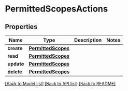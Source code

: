 # PermittedScopesActions

## Properties
Name | Type | Description | Notes
------------ | ------------- | ------------- | -------------
**create** | [**PermittedScopes**](PermittedScopes.md) |  | 
**read** | [**PermittedScopes**](PermittedScopes.md) |  | 
**update** | [**PermittedScopes**](PermittedScopes.md) |  | 
**delete** | [**PermittedScopes**](PermittedScopes.md) |  | 

[[Back to Model list]](../README.md#documentation-for-models) [[Back to API list]](../README.md#documentation-for-api-endpoints) [[Back to README]](../README.md)

